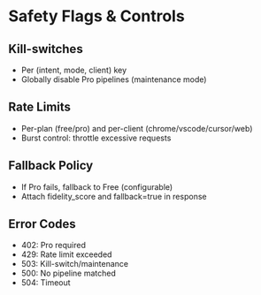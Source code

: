# Safety Flags & Controls

## Kill-switches
- Per (intent, mode, client) key
- Globally disable Pro pipelines (maintenance mode)

## Rate Limits
- Per-plan (free/pro) and per-client (chrome/vscode/cursor/web)
- Burst control: throttle excessive requests

## Fallback Policy
- If Pro fails, fallback to Free (configurable)
- Attach fidelity_score and fallback=true in response

## Error Codes
- 402: Pro required
- 429: Rate limit exceeded
- 503: Kill-switch/maintenance
- 500: No pipeline matched
- 504: Timeout
